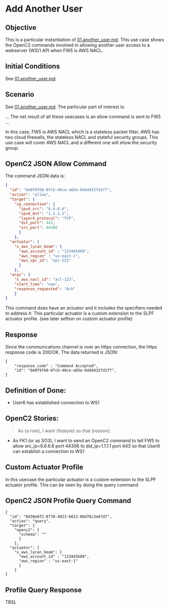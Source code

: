 # Add Another User

## Objective
This is a particular instantiation of 
[01.another_user.md](./01.another_user.md).
This use case shows the OpenC2 commands 
involved in allowing another user access to a webserver (WS)1 API
when FW5 is AWS NACL.

## Initial Conditions

See [01.another_user.md](./01.another_user.md).

## Scenario

See [01.another_user.md](./01.another_user.md).
The particular part of interest is:

... The net result of all these usecases is an allow command is sent to FW5 ...

In this case, FW5 is AWS NACL which is a stateless packet filter. 
AWS has two cloud firewalls, the stateless NACL and stateful security groups. 
This use case will cover AWS NACL and a different 
one will show the security group.

## OpenC2 JSON Allow Command
The command JSON data is:

```json
{
  "id": "0e0f9f68-0fcb-40ce-a03e-0ddd415fd1ff",
  "action": "allow",
  "target": {
    "ip_connection": {
      "ipv4_src": "6.6.6.6", 
      "ipv4_dst": "1.1.1.1", 
      "layer4_protocol": "TCP", 
      "dst_port": 443,
      "src_port": 44306
      }
    },
  "actuator": {
    "x_aws_lycan_beam": {
      "aws_account_id" : "123445689", 
      "aws_region" : "us-east-1",
      "aws_vpc_id": "vpc-123"
      }
    },
  "args": {
    "x_aws_nacl_id": "acl-123",
    "start_time": "now",
    "response_requested": "Ack"
    }
}
```

This command does have an actuator and it includes the 
specifiers needed to address it.
This particular actuator is a custom extension to the SLPF actuator profile.
(see later seftion on custom actuator profile)

## Response
Since the communications channel is over an https connection,
the https response code is 200/OK.
The data returned is JSON:
```
{
    "response_code" : "Command Accepted",
    "id": "0e0f9f68-0fcb-40ce-a03e-0ddd415fd1ff",
}
```

## Definition of Done:
  * User6 has established connection to WS1

## OpenC2 Stories:
> As {a role}, I want {feature} so that {reason}.
  * As FK1 (or as SO3), I want to send an OpenC2 command to tell FW5 to allow src_ip=6.6.6.6 port 44306 to dst_ip=1.1.1.1 port 443 so that User6 can establish a connection to WS1

## Custom Actuator Profile
In this usecase the particular actuator is a custom extension 
to the SLPF actuator profile.
This can be seen by doing the query command

## OpenC2 JSON Profile Query Command
```
{
  "id": "0d30e0f2-0778-4023-b013-06d76c2e67d7",
  "action": "query",
  "target": {
    "openc2": {
      "schema": ""
      }
    },
  "actuator": {
    "x_aws_lycan_beam": {
      "aws_account_id" : "123445689", 
      "aws_region" : "us-east-1"
      }
    }
}
```

## Profile Query Response
TBSL
